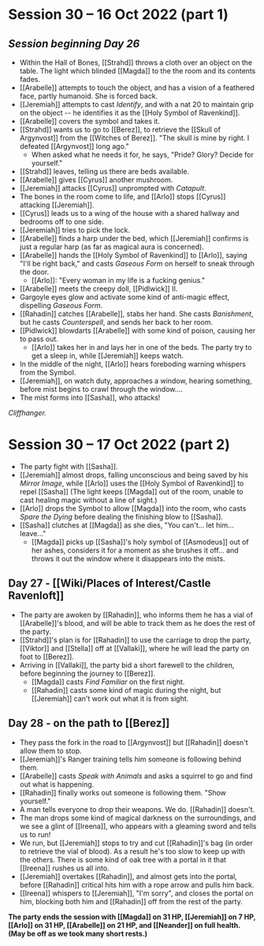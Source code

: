 # Session 30 – 16 Oct 2022 (part 1)

## *Session beginning Day 26*

- Within the Hall of Bones, [[Strahd]] throws a cloth over an object on the table. The light which blinded [[Magda]] to the the room and its contents fades.
- [[Arabelle]] attempts to touch the object, and has a vision of a feathered face, partly humanoid. She is forced back.
- [[Jeremiah]] attempts to cast *Identify*, and with a nat 20 to maintain grip on the object -- he identifies it as the [[Holy Symbol of Ravenkind]].
- [[Arabelle]] covers the symbol and takes it.
- [[Strahd]] wants us to go to [[Berez]], to retrieve the [[Skull of Argynvost]] from the [[Witches of Berez]]. "The skull is mine by right. I defeated [[Argynvost]] long ago." 
	- When asked what he needs it for, he says, "Pride? Glory? Decide for yourself."
- [[Strahd]] leaves, telling us there are beds available.
- [[Arabelle]] gives [[Cyrus]] another mushroom.
- [[Jeremiah]] attacks [[Cyrus]] unprompted with *Catapult*.
- The bones in the room come to life, and [[Arlo]] stops [[Cyrus]] attacking [[Jeremiah]].
- [[Cyrus]] leads us to a wing of the house with a shared hallway and bedrooms off to one side.
- [[Jeremiah]] tries to pick the lock.
- [[Arabelle]] finds a harp under the bed, which [[Jeremiah]] confirms is just a regular harp (as far as magical aura is concerned).
- [[Arabelle]] hands the [[Holy Symbol of Ravenkind]] to [[Arlo]], saying "I'll be right back," and casts *Gaseous Form* on herself to sneak through the door.
	- [[Arlo]]: "Every woman in my life is a fucking genius."
- [[Arabelle]] meets the creepy doll, [[Pidlwick]] II.
- Gargoyle eyes glow and activate some kind of anti-magic effect, dispelling *Gaseous Form*.
- [[Rahadin]] catches [[Arabelle]], stabs her hand. She casts *Banishment*, but he casts *Counterspell*, and sends her back to her room.
- [[Pidlwick]] blowdarts [[Arabelle]] with some kind of poison, causing her to pass out.
	- [[Arlo]] takes her in and lays her in one of the beds. The party try to get a sleep in, while [[Jeremiah]] keeps watch.
- In the middle of the night, [[Arlo]] hears foreboding warning whispers from the Symbol.
- [[Jeremiah]], on watch duty, approaches a window, hearing something, before mist begins to crawl through the window....
- The mist forms into [[Sasha]], who attacks!

*Cliffhanger.*

# Session 30 – 17 Oct 2022 (part 2)

- The party fight with [[Sasha]].
- [[Jeremiah]] almost drops, falling unconscious and being saved by his *Mirror Image*, while [[Arlo]] uses the [[Holy Symbol of Ravenkind]] to repel [[Sasha]] (The light keeps [[Magda]] out of the room, unable to cast healing magic without a line of sight.)
- [[Arlo]] drops the Symbol to allow [[Magda]] into the room, who casts *Spare the Dying* before dealing the finishing blow to [[Sasha]]. 
- [[Sasha]] clutches at [[Magda]] as she dies, "You can't... let him... leave..."
	- [[Magda]] picks up [[Sasha]]'s holy symbol of [[Asmodeus]] out of her ashes, considers it for a moment as she brushes it off... and throws it out the window where it disappears into the mists.

## Day 27 - [[Wiki/Places of Interest/Castle Ravenloft]]

- The party are awoken by [[Rahadin]], who informs them he has a vial of [[Arabelle]]'s blood, and will be able to track them as he does the rest of the party.
- [[Strahd]]'s plan is for [[Rahadin]] to use the carriage to drop the party, [[Viktor]] and [[Stella]] off at [[Vallaki]], where he will lead the party on foot to [[Berez]].
- Arriving in [[Vallaki]], the party bid a short farewell to the children, before beginning the journey to [[Berez]].
	- [[Magda]] casts *Find Familiar* on the first night.
	- [[Rahadin]] casts some kind of magic during the night, but [[Jeremiah]] can't work out what it is from sight.

## Day 28 - on the path to [[Berez]]

- They pass the fork in the road to [[Argynvost]] but [[Rahadin]] doesn't allow them to stop.
- [[Jeremiah]]'s Ranger training tells him someone is following behind them.
- [[Arabelle]] casts *Speak with Animals* and asks a squirrel to go and find out what is happening.
- [[Rahadin]] finally works out someone is following them. "Show yourself."
- A man tells everyone to drop their weapons. We do. [[Rahadin]] doesn't.
- The man drops some kind of magical darkness on the surroundings, and we see a glint of [[Ireena]], who appears with a gleaming sword and tells us to run!
- We run, but [[Jeremiah]] stops to try and cut [[Rahadin]]'s bag (in order to retrieve the vial of blood). As a result he's too slow to keep up with the others. There is some kind of oak tree with a portal in it that [[Ireena]] rushes us all into.
- [[Jeremiah]] overtakes [[Rahadin]], and almost gets into the portal, before [[Rahadin]] critical hits him with a rope arrow and pulls him back.
- [[Ireena]] whispers to [[Jeremiah]], "I'm sorry", and closes the portal on him, blocking both him and [[Rahadin]] off from the rest of the party.

**The party ends the session with [[Magda]] on 31 HP, [[Jeremiah]] on 7 HP, [[Arlo]] on 31 HP, [[Arabelle]] on 21 HP, and [[Neander]] on full health. (May be off as we took many short rests.)**